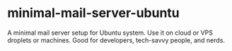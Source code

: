 # minimal-mail-server-ubuntu
A minimal mail server setup for Ubuntu system. Use it on cloud or VPS droplets or machines. Good for developers, tech-savvy people, and nerds.
